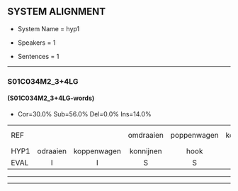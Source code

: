
## SYSTEM ALIGNMENT

- System Name = hyp1

- Speakers = 1

- Sentences = 1

---

### S01C034M2_3+4LG

#### (S01C034M2_3+4LG-words)

- Cor=30.0%	Sub=56.0%	Del=0.0%	Ins=14.0%

|  |  |  |  |  |  |  |  |  |  |  |  |  |  |  |  |  |  |  |  |  |  |  |  |  |  |  |  |  |  |  |  |  |  |  |  |  |  |  |  |  |  |  |  |  |  |  |  |  |  |  |
|:--- |:---:|:---:|:---:|:---:|:---:|:---:|:---:|:---:|:---:|:---:|:---:|:---:|:---:|:---:|:---:|:---:|:---:|:---:|:---:|:---:|:---:|:---:|:---:|:---:|:---:|:---:|:---:|:---:|:---:|:---:|:---:|:---:|:---:|:---:|:---:|:---:|:---:|:---:|:---:|:---:|:---:|:---:|:---:|:---:|:---:|:---:|:---:|:---:|:---:|:---:|
| REF |  |  | omdraaien | poppenwagen | konijnenhok | elastiekje | ruziemaken | teddybeer | dierentuin | paddenstoelen | verstoppertje | wasmachine | fototoestel | toiletpapier*(toiletpapieren) | vrachtwagen | *(buurman) | * | vogelkooi | * | olifant | schommelen | iedereen |  | schoenenwinkel | knutselen | ophangen*(ophalen) | verjaardag | sprookjesboek |  |  | tandenborstel | lucifer | * | slaapkamer | achterdeur | ziekenhuis | nieuwsgierig | afblijven | kabouter |  |  | washandje | sneeuwwitje | goeiendag | vakantie | limonade | autorijden | eindelijk | familie | chocolade*(chocoladen) |
| HYP1 | odraaien | koppenwagen | konnijnen | hook | elastile | ruzie | maken | taddiber | dirantern | baddenstoelen | verstopperdje | watmachine | fototoestel | toiletpapieren | vrachtwagen | buurman | hu | vogel | kooi | olefant | schoonmellen | iedereen | goenen | winkel | knutselen | ophalen | verjaardag | sprookjesboek | dan | een | borstel | luqiffer | luse | slaapkamer | achterdeur | ziekenhuis | nieuwsgierig | afblijven | kabouter | was | handje | sneeuwwietje | goeie | dag | vakantie | limonade | uitdoorredden | endelijk | familie | chocoladen |
| EVAL | I | I | S | S | S | S | S | S | S | S | S | S |  | S |  | S | S | S | S | S | S |  | I | S |  | S |  |  | I | I | S | S | S |  |  |  |  |  |  | I | I | S | S | S |  |  | S | S |  | S |
---

---
